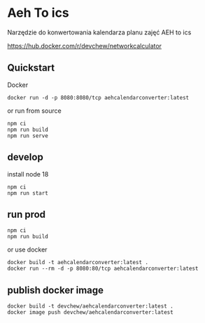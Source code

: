 # Aeh To ics
Narzędzie do konwertowania kalendarza planu zajęć AEH to ics

https://hub.docker.com/r/devchew/networkcalculator

## Quickstart

Docker
```
docker run -d -p 8080:8080/tcp aehcalendarconverter:latest 
```

or run from source
```
npm ci
npm run build
npm run serve
```

## develop

install node 18

```
npm ci
npm run start
```

## run prod

```
npm ci
npm run build
```
or use docker

```
docker build -t aehcalendarconverter:latest .
docker run --rm -d -p 8080:80/tcp aehcalendarconverter:latest 
```

## publish docker image

```
docker build -t devchew/aehcalendarconverter:latest .
docker image push devchew/aehcalendarconverter:latest
```
